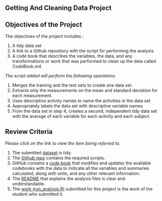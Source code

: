 ## Getting And Cleaning Data Project

## Objectives of the  Project
The objectives of the  project includes :
1. A tidy data set 
2. A link to a Github repository with the script for performing the analysis 
3. A code book that describes the variables, the data, and any transformations or work that was performed to clean up the data called CodeBook.md

_The script added will perform the following operations:_
1. Merges the training and the test sets to create one data set.
2. Extracts only the measurements on the mean and standard deviation for each measurement.
3. Uses descriptive activity names to name the activities in the data set
4. Appropriately labels the data set with descriptive variable names.
5. From the data set in step 4, creates a second, independent tidy data set with the average of each variable for each activity and each subject.

## Review Criteria
_Please click on the link to view the item being referred to._
1. The submitted [dataset](https://github.com/nson28/GettingAndCleaningData/blob/master/tidyData.txt) is tidy.
2. The [Github repo](https://github.com/nson28/GettingAndCleaningData) contains the required scripts.
3. GitHub contains a [code book](https://github.com/nson28/GettingAndCleaningData/blob/master/CodeBook.md) that modifies and updates the available codebooks with the data to indicate all the variables and summaries calculated, along with units, and any other relevant information.
4. The [README](https://github.com/nson28/GettingAndCleaningData/blob/master/README.md) that explains the analysis files is clear and understandable.
5. The [work (run_analysis.R)](https://github.com/nson28/GettingAndCleaningData/blob/master/run_analysis.R) submitted for this project is the work of the student who submitted it.

